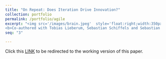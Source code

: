 ```yaml
---
title: "On Repeat: Does Iteration Drive Innovation?"
collection: portfolio
permalink: /portfolio/agile
excerpt: "<img src='/images/brain.jpeg'  style='float:right;width:350px;' >
<b>Co-authored with Tobias Lieberum, Sebastian Schiffels and Sebastian Jost.</b> <br> In this paper we examine how agile development principles (iterative sprints, autonomy) affect innovation performance. We find that frequent iterations help improve performance in complex tasks by increasing exploration behaviors. This is driven by slower learning under sequential (non-iterative) workflow." 
seq: "3"

---
```


Click this  <a href="/files/agile.pdf" target="_blank"><u>LINK</u></a>  to be redirected to the working version of this paper.  